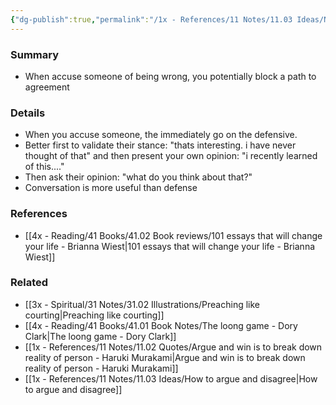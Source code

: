 ```yaml
---
{"dg-publish":true,"permalink":"/1x - References/11 Notes/11.03 Ideas/Not directly accuse someone of being wrong/","title":"Not directly accuse someone of being wrong","noteIcon":""}
---
```



### Summary
- When accuse someone of being wrong, you potentially block a path to agreement

### Details
- When you accuse someone, the immediately go on the defensive.
- Better first to validate their stance: "thats interesting. i have never thought of that" and then present your own opinion: "i recently learned of this...."
- Then ask their opinion: "what do you think about that?"
- Conversation is more useful than defense

### References
- [[4x - Reading/41 Books/41.02 Book reviews/101 essays that will change your life - Brianna Wiest\|101 essays that will change your life - Brianna Wiest]]

### Related
- [[3x - Spiritual/31 Notes/31.02 Illustrations/Preaching like courting\|Preaching like courting]]
- [[4x - Reading/41 Books/41.01 Book Notes/The loong game - Dory Clark\|The loong game - Dory Clark]]
- [[1x - References/11 Notes/11.02 Quotes/Argue and win is to break down reality of person - Haruki Murakami\|Argue and win is to break down reality of person - Haruki Murakami]]
- [[1x - References/11 Notes/11.03 Ideas/How to argue and disagree\|How to argue and disagree]]